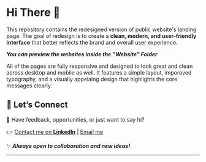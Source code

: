 # Hi There 👋

 This repository contains the redesigned version of public website's landing page. The goal of redesign is to create a **clean, modern, and user-friendly interface** that better reflects the brand and overall user experience.

***You can preview the websites inside the "Website" Folder*** 

All of the pages are fully responsive and designed to look great and clean across desktop and mobile as well. It features a simple layout, imporoved typography, and a visually appelaing design that highlights the core messages clearly.

## 🚀 Let’s Connect

💌 Have feedback, opportunities, or just want to say hi?

👉 [Contact me on **LinkedIn**](https://www.linkedin.com/in/chirag-kumar-soni)  | [Email me](mailto:chiragksoni0@gmail.com)

✨ ***Always open to collaboration and new ideas!***

---